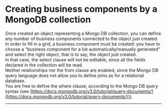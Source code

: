 # Creating business components by a MongoDB collection

Once created an object representing a Mongo DB collection, you can define any number of business components connected to the object just created.  
In order to fill in a grid, a business component must be created: you have to choose a "business component for a list automatically/manually generated" and select the right object, that is to say, the object just created.  
In that case, the select clause will not be editable, since all the fields declared in the collection will be read.  
Neither relationships nor the from clause are enabled, since the Mongo DB query language does not allow you to define joins as for a relational database.  
You are free to define the where clause, according to the Mongo DB query syntax \(see [https://docs.mongodb.org/v3.0/tutorial/query-documents/](https://docs.mongodb.org/v3.0/tutorial/query-documents/)\).

---



